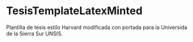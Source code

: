 # TesisTemplateLatexMinted
Plantilla de tesis estilo Harvard modificada con portada para la Universida de la Sierra Sur UNSIS.
